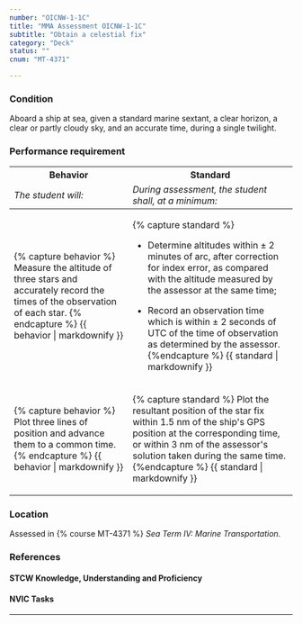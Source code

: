 ```yaml
---
number: "OICNW-1-1C"
title: "MMA Assessment OICNW-1-1C"
subtitle: "Obtain a celestial fix"
category: "Deck"
status: ""
cnum: "MT-4371"

---
```

### Condition

Aboard a ship at sea, given a standard marine sextant, a clear horizon, a clear or partly cloudy sky, and an accurate time, during a single twilight.

### Performance requirement 

<table width='100%' class='Guidelines'>
 <thead>
 <tr>
     <th class='thirty'>Behavior</th>
     <th class='seventy'>Standard</th>
 </tr>
 <tr>
     <td><em>The student will:</em></td>
     <td><em>During assessment, the student shall, at a minimum:</em></td>
 </tr>
 </thead>
 <tbody>
 

<tr><td>

{% capture behavior %}
Measure the altitude of three stars and accurately record the times of the observation of each star.
{% endcapture %}
{{ behavior | markdownify }}

</td><td>

{% capture standard %}
* Determine altitudes within ± 2 minutes of arc, after correction for index error, as compared with the altitude measured by the assessor at the same time; 

* Record an observation time which is within ± 2 seconds of UTC of the time of observation as determined by the assessor.
{%endcapture %}
{{ standard | markdownify }}

</td></tr>



<tr><td>

{% capture behavior %}
Plot three lines of position and advance them to a common time.
{% endcapture %}
{{ behavior | markdownify }}

</td><td>

{% capture standard %}
Plot the resultant position of the star fix within 1.5 nm of the ship's GPS position at the corresponding time, or within 3 nm of the assessor's solution taken during the same time. 
{%endcapture %}
{{ standard | markdownify }}

</td></tr>



 </tbody>
 </table>

### Location

Assessed in  {% course  MT-4371 %}  *Sea Term IV: Marine Transportation*.

### References

#### STCW Knowledge, Understanding and Proficiency


#### NVIC Tasks



***

